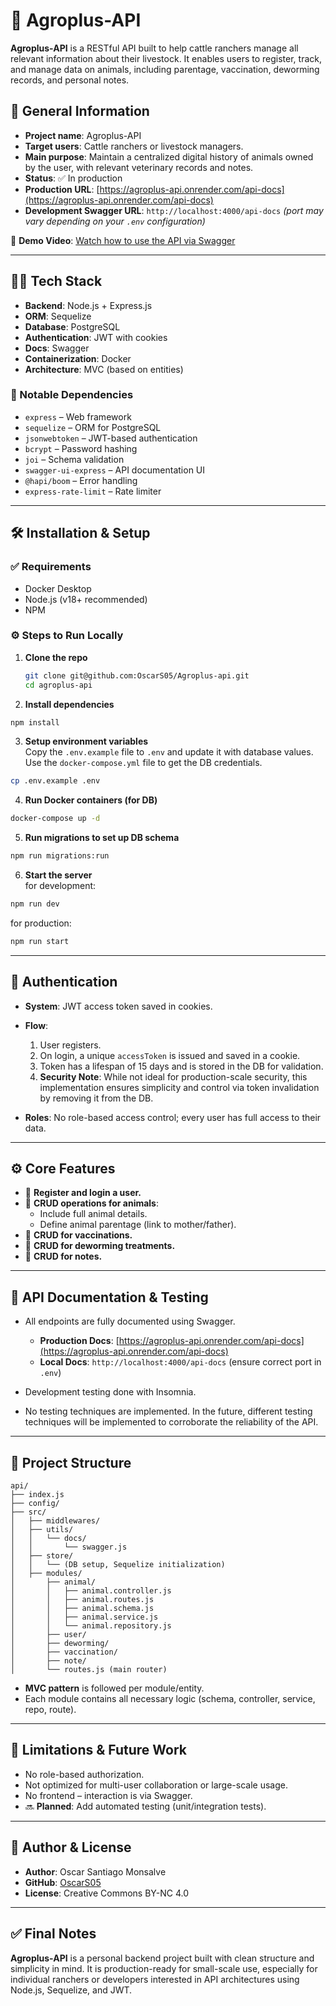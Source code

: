 # 🐄 Agroplus-API

**Agroplus-API** is a RESTful API built to help cattle ranchers manage all relevant information about their livestock. It enables users to register, track, and manage data on animals, including parentage, vaccination, deworming records, and personal notes.

## 📌 General Information

- **Project name**: Agroplus-API
- **Target users**: Cattle ranchers or livestock managers.
- **Main purpose**: Maintain a centralized digital history of animals owned by the user, with relevant veterinary records and notes.
- **Status**: ✅ In production
- **Production URL**: [https://agroplus-api.onrender.com/api-docs](https://agroplus-api.onrender.com/api-docs)
- **Development Swagger URL**: `http://localhost:4000/api-docs` *(port may vary depending on your `.env` configuration)*

🎥 **Demo Video**: [Watch how to use the API via Swagger](https://www.loom.com/share/08478aee6b204726a32ff5403c1d3f16?sid=33cafed8-d9e4-4af5-bebb-a6b1490977ce)

---

## 🧑‍💻 Tech Stack

- **Backend**: Node.js + Express.js
- **ORM**: Sequelize
- **Database**: PostgreSQL
- **Authentication**: JWT with cookies
- **Docs**: Swagger
- **Containerization**: Docker
- **Architecture**: MVC (based on entities)

### 🔋 Notable Dependencies

- `express` – Web framework
- `sequelize` – ORM for PostgreSQL
- `jsonwebtoken` – JWT-based authentication
- `bcrypt` – Password hashing
- `joi` – Schema validation
- `swagger-ui-express` – API documentation UI
- `@hapi/boom` – Error handling
- `express-rate-limit` – Rate limiter

---

## 🛠️ Installation & Setup

### ✅ Requirements

- Docker Desktop
- Node.js (v18+ recommended)
- NPM

### ⚙️ Steps to Run Locally

1. **Clone the repo**  
   ```bash
   git clone git@github.com:OscarS05/Agroplus-api.git
   cd agroplus-api

2. **Install dependencies**  
  ```bash
  npm install
  ```

3. **Setup environment variables**  
  Copy the `.env.example` file to `.env` and update it with database values. Use the `docker-compose.yml` file to get the DB credentials.  
  ```bash
  cp .env.example .env
  ```

4. **Run Docker containers (for DB)**  
  ```bash
  docker-compose up -d
  ```

5. **Run migrations to set up DB schema**  
  ```bash
  npm run migrations:run
  ```

6. **Start the server**  
  for development:
  ```bash
  npm run dev
  ```

  for production:
  ```bash
  npm run start
  ```
  ---

## 🔐 Authentication

- **System**: JWT access token saved in cookies.  
- **Flow**:  
  1. User registers.  
  2. On login, a unique `accessToken` is issued and saved in a cookie.  
  3. Token has a lifespan of 15 days and is stored in the DB for validation.  
  4. **Security Note**: While not ideal for production-scale security, this implementation ensures simplicity and control via token invalidation by removing it from the DB.  

- **Roles**: No role-based access control; every user has full access to their data.

---

## ⚙️ Core Features

- 🧑 **Register and login a user.**
- 🐄 **CRUD operations for animals**:  
  - Include full animal details.  
  - Define animal parentage (link to mother/father).  
- 💉 **CRUD for vaccinations.**  
- 💊 **CRUD for deworming treatments.**  
- 📝 **CRUD for notes.**

---

## 🧪 API Documentation & Testing

- All endpoints are fully documented using Swagger.  
  - **Production Docs**: [https://agroplus-api.onrender.com/api-docs](https://agroplus-api.onrender.com/api-docs)  
  - **Local Docs**: `http://localhost:4000/api-docs` (ensure correct port in `.env`)  
- Development testing done with Insomnia.

- No testing techniques are implemented. In the future, different testing techniques will be implemented to corroborate the reliability of the API.

---

## 📂 Project Structure

```plaintext
api/
├── index.js
├── config/
├── src/
│   ├── middlewares/
│   ├── utils/
│   │   └── docs/
│   │       └── swagger.js
│   ├── store/
│   │   └── (DB setup, Sequelize initialization)
│   ├── modules/
│       ├── animal/
│       │   ├── animal.controller.js
│       │   ├── animal.routes.js
│       │   ├── animal.schema.js
│       │   ├── animal.service.js
│       │   └── animal.repository.js
│       ├── user/
│       ├── deworming/
│       ├── vaccination/
│       ├── note/
│       └── routes.js (main router)
```

- **MVC pattern** is followed per module/entity.  
- Each module contains all necessary logic (schema, controller, service, repo, route).

---

## 🚫 Limitations & Future Work

- No role-based authorization.  
- Not optimized for multi-user collaboration or large-scale usage.  
- No frontend – interaction is via Swagger.  
- 🔜 **Planned**: Add automated testing (unit/integration tests).

---

## 👤 Author & License

- **Author**: Oscar Santiago Monsalve  
- **GitHub**: [OscarS05](https://github.com/OscarS05)  
- **License**: Creative Commons BY-NC 4.0  

---

## ✅ Final Notes

**Agroplus-API** is a personal backend project built with clean structure and simplicity in mind. It is production-ready for small-scale use, especially for individual ranchers or developers interested in API architectures using Node.js, Sequelize, and JWT.
